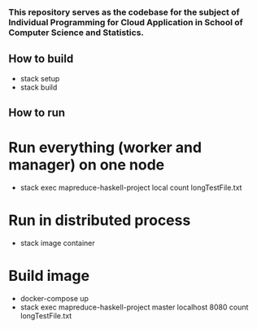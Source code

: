 ### This repository serves as the codebase for the subject of Individual Programming for Cloud Application in School of Computer Science and Statistics.

## How to build
- stack setup 
- stack build

## How to run

# Run everything (worker and manager) on one node 
- stack exec mapreduce-haskell-project local count longTestFile.txt

# Run in distributed process
- stack image container 

# Build image
- docker-compose up
- stack exec mapreduce-haskell-project master localhost 8080 count longTestFile.txt
